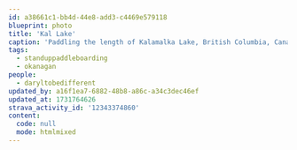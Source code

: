 ```yaml
---
id: a38661c1-bb4d-44e8-add3-c4469e579118
blueprint: photo
title: 'Kal Lake'
caption: 'Paddling the length of Kalamalka Lake, British Columbia, Canada'
tags:
  - standuppaddleboarding
  - okanagan
people:
  - daryltobedifferent
updated_by: a16f1ea7-6882-48b8-a86c-a34c3dec46ef
updated_at: 1731764626
strava_activity_id: '12343374860'
content:
  code: null
  mode: htmlmixed
---
```


